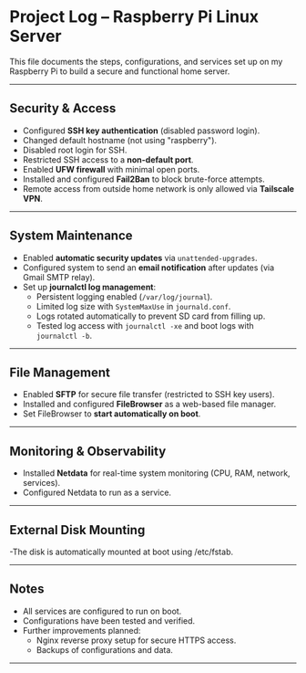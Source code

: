 # Project Log – Raspberry Pi Linux Server

This file documents the steps, configurations, and services set up on my Raspberry Pi to build a secure and functional home server.

---

## Security & Access
- Configured **SSH key authentication** (disabled password login).
- Changed default hostname (not using "raspberry").
- Disabled root login for SSH.
- Restricted SSH access to a **non-default port**.
- Enabled **UFW firewall** with minimal open ports.
- Installed and configured **Fail2Ban** to block brute-force attempts.
- Remote access from outside home network is only allowed via **Tailscale VPN**.

---

## System Maintenance
- Enabled **automatic security updates** via `unattended-upgrades`.
- Configured system to send an **email notification** after updates (via Gmail SMTP relay).
- Set up **journalctl log management**:
  - Persistent logging enabled (`/var/log/journal`).
  - Limited log size with `SystemMaxUse` in `journald.conf`.
  - Logs rotated automatically to prevent SD card from filling up.
  - Tested log access with `journalctl -xe` and boot logs with `journalctl -b`.

---

## File Management
- Enabled **SFTP** for secure file transfer (restricted to SSH key users).
- Installed and configured **FileBrowser** as a web-based file manager.
- Set FileBrowser to **start automatically on boot**.

---

## Monitoring & Observability
- Installed **Netdata** for real-time system monitoring (CPU, RAM, network, services).
- Configured Netdata to run as a service.

---

## External Disk Mounting
-The disk is automatically mounted at boot using /etc/fstab.

---

## Notes
- All services are configured to run on boot.
- Configurations have been tested and verified.
- Further improvements planned:  
  - Nginx reverse proxy setup for secure HTTPS access.  
  - Backups of configurations and data.

---
